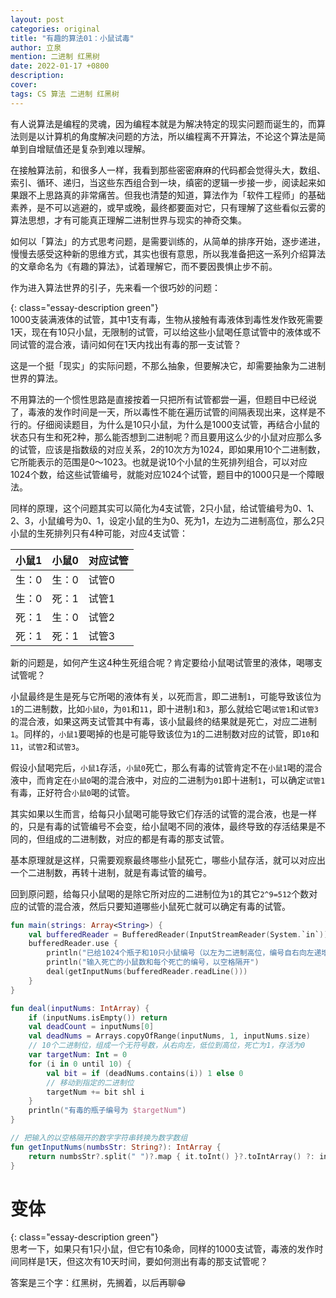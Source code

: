 ```yaml
---
layout: post
categories: original
title: "有趣的算法01：小鼠试毒"
author: 立泉
mention: 二进制 红黑树
date: 2022-01-17 +0800
description: 
cover: 
tags: CS 算法 二进制 红黑树
---
```


有人说算法是编程的灵魂，因为编程本就是为解决特定的现实问题而诞生的，而算法则是以计算机的角度解决问题的方法，所以编程离不开算法，不论这个算法是简单到自增赋值还是复杂到难以理解。

在接触算法前，和很多人一样，我看到那些密密麻麻的代码都会觉得头大，数组、索引、循环、递归，当这些东西组合到一块，缜密的逻辑一步接一步，阅读起来如果跟不上思路真的非常痛苦。但我也清楚的知道，算法作为「软件工程师」的基础素养，是不可以逃避的，或早或晚，最终都要面对它，只有理解了这些看似云雾的算法思想，才有可能真正理解二进制世界与现实的神奇交集。

如何以「算法」的方式思考问题，是需要训练的，从简单的排序开始，逐步递进，慢慢去感受这种新的思维方式，其实也很有意思，所以我准备把这一系列介绍算法的文章命名为《有趣的算法》，试着理解它，而不要因畏惧止步不前。

作为进入算法世界的引子，先来看一个很巧妙的问题：

{: class="essay-description green"}  
1000支装满液体的试管，其中1支有毒，生物从接触有毒液体到毒性发作致死需要1天，现在有10只小鼠，无限制的试管，可以给这些小鼠喝任意试管中的液体或不同试管的混合液，请问如何在1天内找出有毒的那一支试管？

这是一个挺「现实」的实际问题，不那么抽象，但要解决它，却需要抽象为二进制世界的算法。

不用算法的一个惯性思路是直接按着一只把所有试管都尝一遍，但题目中已经说了，毒液的发作时间是一天，所以毒性不能在遍历试管的间隔表现出来，这样是不行的。仔细阅读题目，为什么是10只小鼠，为什么是1000支试管，再结合小鼠的状态只有生和死2种，那么能否想到二进制呢？而且要用这么少的小鼠对应那么多的试管，应该是指数级的对应关系，2的10次方为1024，即如果用10个二进制数，它所能表示的范围是0～1023。也就是说10个小鼠的生死排列组合，可以对应1024个数，给这些试管编号，就能对应1024个试管，题目中的1000只是一个障眼法。

同样的原理，这个问题其实可以简化为4支试管，2只小鼠，给试管编号为0、1、2、3，小鼠编号为0、1，设定小鼠的生为0、死为1，左边为二进制高位，那么2只小鼠的生死排列只有4种可能，对应4支试管：

<!-- 
| `小鼠1` | `小鼠0` | 对应试管 |
|-------|-------|----------|
| 0     | 0     | 0        |
| 0     | 1     | 1        |
| 1     | 0     | 2        |
| 1     | 1     | 3        | 
-->

<div class="mdc-data-table">
  <div class="mdc-data-table__table-container">
    <table class="mdc-data-table__table" aria-label="Dessert calories">
      <thead>
        <tr class="mdc-data-table__header-row">
          <th class="mdc-data-table__header-cell" role="columnheader" scope="col">小鼠1</th>
          <th class="mdc-data-table__header-cell" role="columnheader" scope="col">小鼠0</th>
          <th class="mdc-data-table__header-cell mdc-data-table__header-cell--numeric" role="columnheader" scope="col">对应试管</th>
        </tr>
      </thead>
      <tbody class="mdc-data-table__content">
        <tr class="mdc-data-table__row">
          <td class="mdc-data-table__cell">生：0</td>
          <td class="mdc-data-table__cell">生：0</td>
          <td class="mdc-data-table__cell mdc-data-table__cell--numeric">试管0</td>
        </tr>
        <tr class="mdc-data-table__row">
          <td class="mdc-data-table__cell">生：0</td>
          <td class="mdc-data-table__cell">死：1</td>
          <td class="mdc-data-table__cell mdc-data-table__cell--numeric">试管1</td>
        </tr>
        <tr class="mdc-data-table__row">
          <td class="mdc-data-table__cell">死：1</td>
          <td class="mdc-data-table__cell">生：0</td>
          <td class="mdc-data-table__cell mdc-data-table__cell--numeric">试管2</td>
        </tr>
        <tr class="mdc-data-table__row">
          <td class="mdc-data-table__cell">死：1</td>
          <td class="mdc-data-table__cell">死：1</td>
          <td class="mdc-data-table__cell mdc-data-table__cell--numeric">试管3</td>
        </tr>
      </tbody>
    </table>
  </div>
</div>

新的问题是，如何产生这4种生死组合呢？肯定要给小鼠喝试管里的液体，喝哪支试管呢？

小鼠最终是生是死与它所喝的液体有关，以死而言，即二进制`1`，可能导致该位为`1`的二进制数，比如`小鼠0`，为`01`和`11`，即十进制`1`和`3`，那么就给它喝`试管1`和`试管3`的混合液，如果这两支试管其中有毒，该小鼠最终的结果就是死亡，对应二进制`1`。同样的，`小鼠1`要喝掉的也是可能导致该位为`1`的二进制数对应的试管，即`10`和`11`，`试管2`和`试管3`。

假设小鼠喝完后，`小鼠1`存活，`小鼠0`死亡，那么有毒的试管肯定不在`小鼠1`喝的混合液中，而肯定在`小鼠0`喝的混合液中，对应的二进制为`01`即十进制`1`，可以确定`试管1`有毒，正好符合`小鼠0`喝的试管。

其实如果以生而言，给每只小鼠喝可能导致它们存活的试管的混合液，也是一样的，只是有毒的试管编号不会变，给小鼠喝不同的液体，最终导致的存活结果是不同的，但组成的二进制数，对应的都是有毒的那支试管。

基本原理就是这样，只需要观察最终哪些小鼠死亡，哪些小鼠存活，就可以对应出一个二进制数，再转十进制，就是有毒试管的编号。

回到原问题，给每只小鼠喝的是除它所对应的二进制位为`1`的其它`2^9=512`个数对应的试管的混合液，然后只要知道哪些小鼠死亡就可以确定有毒的试管。

```kotlin
fun main(strings: Array<String>) {
    val bufferedReader = BufferedReader(InputStreamReader(System.`in`))
    bufferedReader.use {
        println("已给1024个瓶子和10只小鼠编号（以左为二进制高位，编号自右向左递增）")
        println("输入死亡的小鼠数和每个死亡的编号，以空格隔开")
        deal(getInputNums(bufferedReader.readLine()))
    }
}

fun deal(inputNums: IntArray) {
    if (inputNums.isEmpty()) return
    val deadCount = inputNums[0]
    val deadNums = Arrays.copyOfRange(inputNums, 1, inputNums.size)
    // 10个二进制位，组成一个无符号数，从右向左，低位到高位，死亡为1，存活为0
    var targetNum: Int = 0
    for (i in 0 until 10) {
        val bit = if (deadNums.contains(i)) 1 else 0
        // 移动到指定的二进制位
        targetNum += bit shl i
    }
    println("有毒的瓶子编号为 $targetNum")
}

// 把输入的以空格隔开的数字字符串转换为数字数组
fun getInputNums(numbsStr: String?): IntArray {
    return numbsStr?.split(" ")?.map { it.toInt() }?.toIntArray() ?: intArrayOf()
}
```

# 变体

{: class="essay-description green"}  
思考一下，如果只有1只小鼠，但它有10条命，同样的1000支试管，毒液的发作时间同样是1天，但这次有10天时间，要如何测出有毒的那支试管呢？

答案是三个字：红黑树，先搁着，以后再聊😁